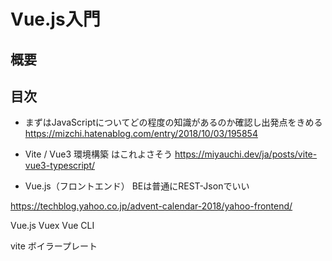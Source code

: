 # Vue.js入門

## 概要

## 目次

- まずはJavaScriptについてどの程度の知識があるのか確認し出発点をきめる
https://mizchi.hatenablog.com/entry/2018/10/03/195854

- Vite / Vue3 環境構築 はこれよさそう 
https://miyauchi.dev/ja/posts/vite-vue3-typescript/


- Vue.js（フロントエンド）
BEは普通にREST-Jsonでいい

https://techblog.yahoo.co.jp/advent-calendar-2018/yahoo-frontend/

Vue.js
Vuex
Vue CLI

vite ボイラープレート

